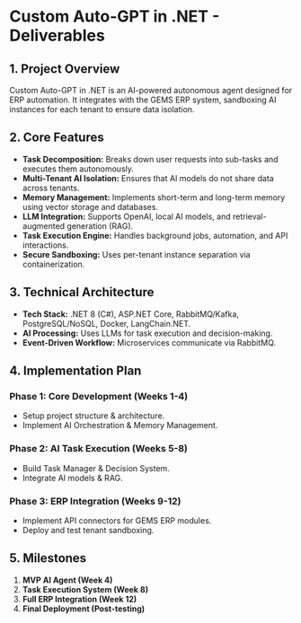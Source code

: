 # Custom Auto-GPT in .NET - Deliverables

## 1. Project Overview
Custom Auto-GPT in .NET is an AI-powered autonomous agent designed for ERP automation. 
It integrates with the GEMS ERP system, sandboxing AI instances for each tenant to ensure data isolation.

## 2. Core Features
- **Task Decomposition:** Breaks down user requests into sub-tasks and executes them autonomously.
- **Multi-Tenant AI Isolation:** Ensures that AI models do not share data across tenants.
- **Memory Management:** Implements short-term and long-term memory using vector storage and databases.
- **LLM Integration:** Supports OpenAI, local AI models, and retrieval-augmented generation (RAG).
- **Task Execution Engine:** Handles background jobs, automation, and API interactions.
- **Secure Sandboxing:** Uses per-tenant instance separation via containerization.

## 3. Technical Architecture
- **Tech Stack:** .NET 8 (C#), ASP.NET Core, RabbitMQ/Kafka, PostgreSQL/NoSQL, Docker, LangChain.NET.
- **AI Processing:** Uses LLMs for task execution and decision-making.
- **Event-Driven Workflow:** Microservices communicate via RabbitMQ.

## 4. Implementation Plan
### Phase 1: Core Development (Weeks 1-4)
- Setup project structure & architecture.
- Implement AI Orchestration & Memory Management.

### Phase 2: AI Task Execution (Weeks 5-8)
- Build Task Manager & Decision System.
- Integrate AI models & RAG.

### Phase 3: ERP Integration (Weeks 9-12)
- Implement API connectors for GEMS ERP modules.
- Deploy and test tenant sandboxing.

## 5. Milestones
1. **MVP AI Agent (Week 4)**
2. **Task Execution System (Week 8)**
3. **Full ERP Integration (Week 12)**
4. **Final Deployment (Post-testing)**
